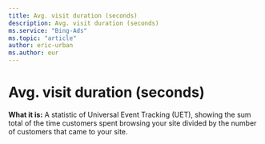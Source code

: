 ```yaml
---
title: Avg. visit duration (seconds)
description: Avg. visit duration (seconds)
ms.service: "Bing-Ads"
ms.topic: "article"
author: eric-urban
ms.author: eur
---
```


# Avg. visit duration (seconds)

**What it is:**     A statistic of Universal Event Tracking (UET), showing the sum total of the time customers spent browsing your site divided by the number of customers that came to your site.


